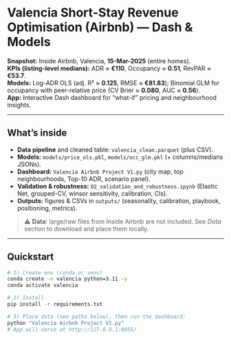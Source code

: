 # Valencia Short-Stay Revenue Optimisation (Airbnb) — Dash & Models

**Snapshot:** Inside Airbnb, Valencia, **15-Mar-2025** (entire homes).  
**KPIs (listing-level medians):** ADR ≈ **€110**, Occupancy ≈ **0.51**, RevPAR ≈ **€53.7**.  
**Models:** Log-ADR OLS (adj. R² ≈ **0.125**, RMSE ≈ **€81.83**); Binomial GLM for occupancy with peer-relative price (CV Brier ≈ **0.080**, AUC ≈ **0.56**).  
**App:** Interactive Dash dashboard for “what-if” pricing and neighbourhood insights.

---

## What’s inside
- **Data pipeline** and cleaned table: `valencia_clean.parquet` (plus CSV).
- **Models:** `models/price_ols.pkl`, `models/occ_glm.pkl` (+ columns/medians JSONs).
- **Dashboard:** `Valencia Airbnb Project V1.py` (city map, top neighbourhoods, Top-10 ADR, scenario panel).
- **Validation & robustness:** `02_validation_and_robustness.ipynb` (Elastic Net, grouped-CV, winsor sensitivity, calibration, CIs).
- **Outputs:** figures & CSVs in `outputs/` (seasonality, calibration, playbook, positioning, metrics).

> ⚠️ **Data**: large/raw files from Inside Airbnb are not included. See *Data* section to download and place them locally.

---

## Quickstart

```bash
# 1) Create env (conda or venv)
conda create -n valencia python=3.11 -y
conda activate valencia

# 2) Install
pip install -r requirements.txt

# 3) Place data (see paths below), then run the dashboard:
python "Valencia Airbnb Project V1.py"
# App will serve at http://127.0.0.1:8055/
